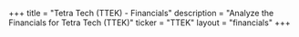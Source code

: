 +++
title = "Tetra Tech (TTEK) - Financials"
description = "Analyze the Financials for Tetra Tech (TTEK)"
ticker = "TTEK"
layout = "financials"
+++

